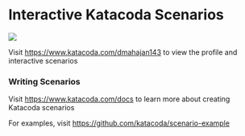 # Interactive Katacoda Scenarios

[![](http://shields.katacoda.com/katacoda/dmahajan143/count.svg)](https://www.katacoda.com/dmahajan143 "Get your profile on Katacoda.com")

Visit https://www.katacoda.com/dmahajan143 to view the profile and interactive scenarios

### Writing Scenarios
Visit https://www.katacoda.com/docs to learn more about creating Katacoda scenarios

For examples, visit https://github.com/katacoda/scenario-example
